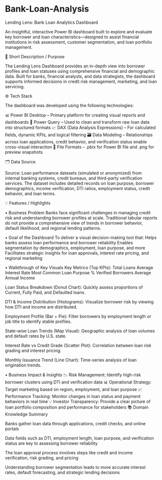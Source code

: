 # Bank-Loan-Analysis
Lending Lens: Bank Loan Analytics Dashboard

An insightful, interactive Power BI dashboard built to explore and evaluate key borrower and loan characteristics—designed to assist financial institutions in risk assessment, customer segmentation, and loan portfolio management.


📌 Short Description / Purpose

The Lending Lens Dashboard provides an in-depth view into borrower profiles and loan statuses using comprehensive financial and demographic data. Built for banks, financial analysts, and data strategists, the dashboard supports informed decisions in credit risk management, marketing, and loan servicing.


⚙️ Tech Stack

The dashboard was developed using the following technologies:

📊 Power BI Desktop – Primary platform for creating visual reports and dashboards
🔄 Power Query – Used to clean and transform raw loan data into structured formats
📈 DAX (Data Analysis Expressions) – For calculated fields, dynamic KPIs, and logical filtering
🗃 Data Modeling – Relationships across loan applications, credit behavior, and verification status enable cross-visual interaction
📁 File Formats – .pbix for Power BI file and .png for preview snapshots

🗂 Data Source

Source: Loan performance datasets (simulated or anonymized) from internal banking systems, credit bureaus, and third-party verification services.
The dataset includes detailed records on loan purpose, borrower demographics, income verification, DTI ratios, employment status, credit behavior, and loan terms.

💡 Features / Highlights

• Business Problem
Banks face significant challenges in managing credit risk and understanding borrower profiles at scale. Traditional tabular reports do not provide a comprehensive view of trends in borrower behavior, default likelihood, and regional lending patterns.

• Goal of the Dashboard
To deliver a visual decision-making tool that:
Helps banks assess loan performance and borrower reliability
Enables segmentation by demographics, employment, loan purpose, and more
Facilitates strategic insights for loan approvals, interest rate pricing, and regional marketing

• Walkthrough of Key Visuals
Key Metrics (Top KPIs):
Total Loans
Average Interest Rate
Most Common Loan Purpose
% Verified Borrowers
Average Annual Income

Loan Status Breakdown (Donut Chart):
Quickly assess proportions of Current, Fully Paid, and Defaulted loans.

DTI & Income Distribution (Histograms):
Visualize borrower risk by viewing how DTI and income are distributed.

Employment Profile (Bar + Pie):
Filter borrowers by employment length or job title to identify stable profiles.

State-wise Loan Trends (Map Visual):
Geographic analysis of loan volumes and default rates by U.S. state.

Interest Rate vs Credit Grade (Scatter Plot):
Correlation between loan risk grading and interest pricing.

Monthly Issuance Trend (Line Chart):
Time-series analysis of loan origination trends.



• Business Impact & Insights
📉 Risk Management: Identify high-risk borrower clusters using DTI and verification data
📊 Operational Strategy: Target marketing based on region, employment, and loan purpose
📈 Performance Tracking: Monitor changes in loan status and payment behaviors in real time
💡 Investor Transparency: Provide a clear picture of loan portfolio composition and performance for stakeholders
📚 Domain Knowledge Summary

Banks gather loan data through applications, credit checks, and online portals

Data fields such as DTI, employment length, loan purpose, and verification status are key to assessing borrower reliability

The loan approval process involves steps like credit and income verification, risk grading, and pricing

Understanding borrower segmentation leads to more accurate interest rates, default forecasting, and strategic lending decisions
